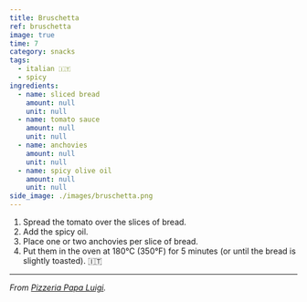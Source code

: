 ```yaml
---
title: Bruschetta
ref: bruschetta
image: true
time: 7
category: snacks
tags:
  - italian 🇮🇹
  - spicy
ingredients:
  - name: sliced bread
    amount: null
    unit: null
  - name: tomato sauce
    amount: null
    unit: null
  - name: anchovies
    amount: null
    unit: null
  - name: spicy olive oil
    amount: null
    unit: null
side_image: ./images/bruschetta.png
---
```


1. Spread the tomato over the slices of bread.
2. Add the spicy oil.
3. Place one or two anchovies per slice of bread.
4. Put them in the oven at 180°C (350°F) for 5 minutes (or until the bread is slightly toasted).
🇮🇹
---

_From [Pizzeria Papa Luigi](https://maps.app.goo.gl/wTpAwbJGC6yX76Vn9)._
